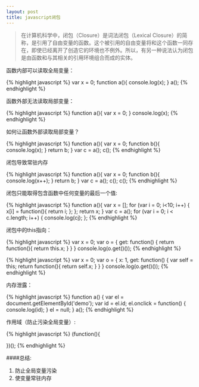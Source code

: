 ```yaml
---
layout: post
title: javascript闭包
---
```


> 在计算机科学中，闭包（Closure）是词法闭包（Lexical Closure）的简称，是引用了自由变量的函数。这个被引用的自由变量将和这个函数一同存在，即使已经离开了创造它的环境也不例外。所以，有另一种说法认为闭包是由函数和与其相关的引用环境组合而成的实体。

函数内部可以读取全局变量：

{% highlight javascript %}
var x = 0;
function a(){
   console.log(x);
}
a();
{% endhighlight %}

函数外部无法读取局部变量：

{% highlight javascript %}
function a(){
   var x = 0;
}
console.log(x);
{% endhighlight %}

如何让函数外部读取局部变量？

{% highlight javascript %}
function a(){
   var x = 0;
   function b(){
     console.log(x);
   }
   return b;
}
var c = a();
c();
{% endhighlight %}

闭包导致常驻内存

{% highlight javascript %}
function a(){
   var x = 0;
   function b(){
     console.log(x++);
   }
   return b;
}
var c = a();
c();
c();
{% endhighlight %}

闭包只能取得包含函数中任何变量的最后一个值:

{% highlight javascript %}
function a(){
  var x = [];
  for (var i = 0; i<10; i++) {
    x[i] = function(){
      return i;
    };
  };
  return x;
}
var c = a();
for (var i = 0; i < c.length; i++) {
  console.log(c[i]());
};
{% endhighlight %}


闭包中的this指向：

{% highlight javascript %}
var x = 0;
var o = {
  get: function() {
    return function(){
      return this.x;
    }
  }
}
console.log(o.get()());
{% endhighlight %}

{% highlight javascript %}
var x = 0;
var o = {
  x: 1,
  get: function() {
    var self = this;
    return function(){
      return self.x;
    }
  }
}
console.log(o.get()());
{% endhighlight %}

内存泄露：

{% highlight javascript %}
function a() {
  var el = document.getElementById('demo');
	var id = el.id;
	el.onclick = function() {
		console.log(id);
	}
	el = null;
}
a();
{% endhighlight %}

作用域（防止污染全局变量）:

{% highlight javascript %}
(function(){

})();
{% endhighlight %}

####总结:

1. 防止全局变量污染
2. 使变量常驻内存

